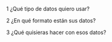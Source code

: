 1 ¿Qué  tipo de datos quiero usar?

2 ¿En qué formato están sus datos?

3 ¿Qué quisieras hacer con esos datos?
